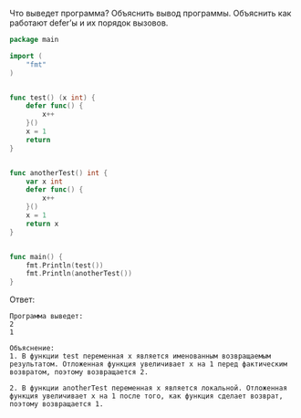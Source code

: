 Что выведет программа? Объяснить вывод программы. Объяснить как работают defer’ы и их порядок вызовов.

```go
package main

import (
	"fmt"
)


func test() (x int) {
	defer func() {
		x++
	}()
	x = 1
	return
}


func anotherTest() int {
	var x int
	defer func() {
		x++
	}()
	x = 1
	return x
}


func main() {
	fmt.Println(test())
	fmt.Println(anotherTest())
}
```

Ответ:
```
Программа выведет:
2
1

Объяснение:
1. В функции test переменная x является именованным возвращаемым результатом. Отложенная функция увеличивает x на 1 перед фактическим возвратом, поэтому возвращается 2. 

2. В функции anotherTest переменная x является локальной. Отложенная функция увеличивает x на 1 после того, как функция сделает возврат, поэтому возвращается 1. 
```
